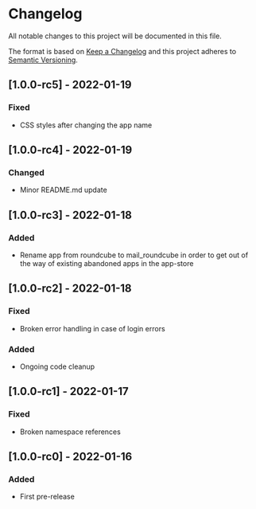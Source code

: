 # Changelog
All notable changes to this project will be documented in this file.

The format is based on [Keep a Changelog](http://keepachangelog.com/en/1.0.0/)
and this project adheres to [Semantic Versioning](http://semver.org/spec/v2.0.0.html).

## [1.0.0-rc5] - 2022-01-19

### Fixed

- CSS styles after changing the app name

## [1.0.0-rc4] - 2022-01-19

### Changed

- Minor README.md update

## [1.0.0-rc3] - 2022-01-18

### Added

- Rename app from roundcube to mail_roundcube in order to get out of
  the way of existing abandoned apps in the app-store

## [1.0.0-rc2] - 2022-01-18

### Fixed

- Broken error handling in case of login errors

### Added

- Ongoing code cleanup

## [1.0.0-rc1] - 2022-01-17

### Fixed

- Broken namespace references

## [1.0.0-rc0] - 2022-01-16

### Added

- First pre-release

